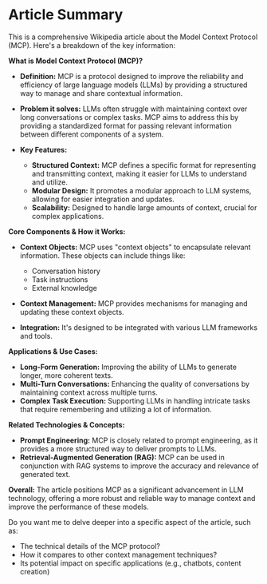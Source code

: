 # Article Summary

This is a comprehensive Wikipedia article about the Model Context Protocol (MCP). Here's a breakdown of the key information:

**What is Model Context Protocol (MCP)?**

* **Definition:** MCP is a protocol designed to improve the reliability and efficiency of large language models (LLMs) by providing a structured way to manage and share contextual information.
* **Problem it solves:** LLMs often struggle with maintaining context over long conversations or complex tasks. MCP aims to address this by providing a standardized format for passing relevant information between different components of a system.
* **Key Features:**

  * **Structured Context:** MCP defines a specific format for representing and transmitting context, making it easier for LLMs to understand and utilize.
  * **Modular Design:** It promotes a modular approach to LLM systems, allowing for easier integration and updates.
  * **Scalability:** Designed to handle large amounts of context, crucial for complex applications.

**Core Components & How it Works:**

* **Context Objects:** MCP uses "context objects" to encapsulate relevant information. These objects can include things like:
  * Conversation history
  * Task instructions
  * External knowledge

* **Context Management:** MCP provides mechanisms for managing and updating these context objects.
* **Integration:** It's designed to be integrated with various LLM frameworks and tools.

**Applications & Use Cases:**

* **Long-Form Generation:** Improving the ability of LLMs to generate longer, more coherent texts.
* **Multi-Turn Conversations:** Enhancing the quality of conversations by maintaining context across multiple turns.
* **Complex Task Execution:** Supporting LLMs in handling intricate tasks that require remembering and utilizing a lot of information.

**Related Technologies & Concepts:**

* **Prompt Engineering:** MCP is closely related to prompt engineering, as it provides a more structured way to deliver prompts to LLMs.
* **Retrieval-Augmented Generation (RAG):** MCP can be used in conjunction with RAG systems to improve the accuracy and relevance of generated text.

**Overall:** The article positions MCP as a significant advancement in LLM technology, offering a more robust and reliable way to manage context and improve the performance of these models.

Do you want me to delve deeper into a specific aspect of the article, such as:

* The technical details of the MCP protocol?
* How it compares to other context management techniques?
* Its potential impact on specific applications (e.g., chatbots, content creation)

